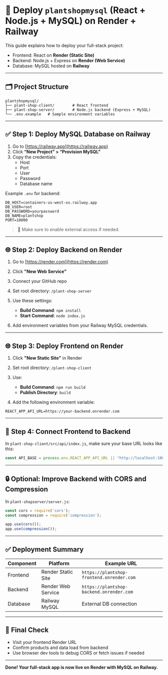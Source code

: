 
# 🌱 Deploy `plantshopmysql` (React + Node.js + MySQL) on Render + Railway

This guide explains how to deploy your full-stack project:
- Frontend: React on **Render (Static Site)**
- Backend: Node.js + Express on **Render (Web Service)**
- Database: MySQL hosted on **Railway**

---

## 🗂 Project Structure

```
plantshopmysql/
├── plant-shop-client/        # React frontend
├── plant-shop-server/        # Node.js backend (Express + MySQL)
└── .env.example   # Sample environment variables
```

---

## ✅ Step 1: Deploy MySQL Database on Railway

1. Go to [https://railway.app](https://railway.app)
2. Click **“New Project” > “Provision MySQL”**
3. Copy the credentials:
   - Host
   - Port
   - User
   - Password
   - Database name

Example `.env` for backend:

```
DB_HOST=containers-us-west-xx.railway.app
DB_USER=root
DB_PASSWORD=yourpassword
DB_NAME=plantshop
PORT=10000
```

> 🔐 Make sure to enable external access if needed.

---

## 🌐 Step 2: Deploy Backend on Render

1. Go to [https://render.com](https://render.com)
2. Click **"New Web Service"**
3. Connect your GitHub repo
4. Set root directory: `/plant-shop-server`
5. Use these settings:
   - **Build Command**: `npm install`
   - **Start Command**: `node index.js`

6. Add environment variables from your Railway MySQL credentials.

---

## 🌐 Step 3: Deploy Frontend on Render

1. Click **"New Static Site"** in Render
2. Set root directory: `/plant-shop-client`
3. Use:
   - **Build Command**: `npm run build`
   - **Publish Directory**: `build`

4. Add the following environment variable:

```
REACT_APP_API_URL=https://your-backend.onrender.com
```

---

## 🔁 Step 4: Connect Frontend to Backend

In `plant-shop-client/src/api/index.js`, make sure your base URL looks like this:

```js
const API_BASE = process.env.REACT_APP_API_URL || "http://localhost:10000";
```

---

## 🔒 Optional: Improve Backend with CORS and Compression

In `plant-shopserver/server.js`:

```js
const cors = require('cors');
const compression = require('compression');

app.use(cors());
app.use(compression());
```

---

## ✅ Deployment Summary

| Component   | Platform       | Example URL                              |
|-------------|----------------|-------------------------------------------|
| Frontend    | Render Static Site | `https://plantshop-frontend.onrender.com` |
| Backend     | Render Web Service | `https://plantshop-backend.onrender.com`  |
| Database    | Railway MySQL     | External DB connection                  |

---

## 🧪 Final Check

- Visit your frontend Render URL
- Confirm products and data load from backend
- Use browser dev tools to debug CORS or fetch issues if needed

---

**Done! Your full-stack app is now live on Render with MySQL on Railway.**
